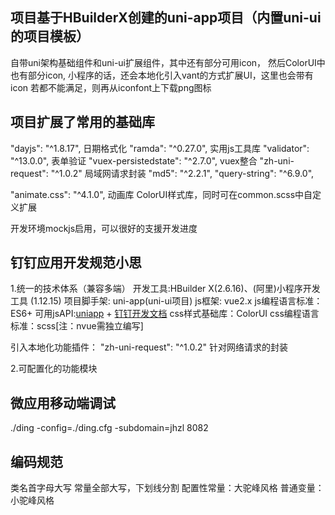 ## 项目基于HBuilderX创建的uni-app项目（内置uni-ui的项目模板）
自带uni架构基础组件和uni-ui扩展组件，其中还有部分可用icon，
然后ColorUI中也有部分icon,
小程序的话，还会本地化引入vant的方式扩展UI，这里也会带有icon
若都不能满足，则再从iconfont上下载png图标

## 项目扩展了常用的基础库
"dayjs": "^1.8.17", 日期格式化
"ramda": "^0.27.0", 实用js工具库
"validator": "^13.0.0", 表单验证
"vuex-persistedstate": "^2.7.0",  vuex整合
"zh-uni-request": "^1.0.2"  局域网请求封装
"md5": "^2.2.1",
"query-string": "^6.9.0",

"animate.css": "^4.1.0",  动画库
ColorUI样式库，同时可在common.scss中自定义扩展

开发环境mockjs启用，可以很好的支援开发进度

## 钉钉应用开发规范小思
1.统一的技术体系（兼容多端）
开发工具:HBuilder X(2.6.16)、(阿里)小程序开发工具 (1.12.15)
项目脚手架:  uni-app(uni-ui项目)
js框架: vue2.x
js编程语言标准：ES6+
可用jsAPI:[uniapp](https://uniapp.dcloud.io/api/README) + [钉钉开发文档](https://ding-doc.dingtalk.com/doc#/dev/qtknfc)
css样式基础库：ColorUI
css编程语言标准：scss[注：nvue需独立编写]

引入本地化功能插件：
"zh-uni-request": "^1.0.2"  针对网络请求的封装

2.可配置化的功能模块

## 微应用移动端调试
./ding -config=./ding.cfg -subdomain=jhzl 8082

## 编码规范
类名首字母大写
常量全部大写，下划线分割
配置性常量：大驼峰风格
普通变量：小驼峰风格
